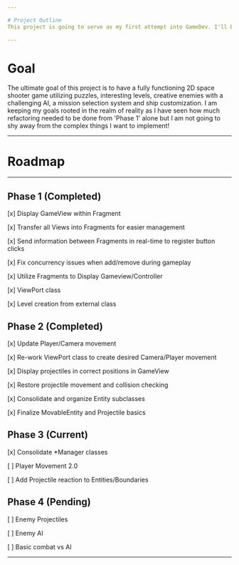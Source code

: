 ```yaml
---

# Project Outline
This project is going to serve as my first attempt into GameDev. I'll be using the Android OS to write my own game engine where I will design, test and implement a Game while documentating all progress, difficulties, or changes that I deem noteworthy within logs.

---
```


# Goal
The ultimate goal of this project is to have a fully functioning 2D space shooter game utilizing puzzles, interesting levels, creative enemies with a challenging AI, a mission selection system and ship customization. I am keeping my goals rooted in the realm of reality as I have seen how much refactoring needed to be done from 'Phase 1' alone but I am not going to shy away from the complex things I want to implement!

---

# Roadmap

---

  ## Phase 1 (Completed)
  [x] Display GameView within Fragment
  
  [x] Transfer all Views into Fragments for easier management
  
  [x] Send information between Fragments in real-time to register button clicks
  
  [x] Fix concurrency issues when add/remove during gameplay
  
  [x] Utilize Fragments to Display Gameview/Controller
  
  [x] ViewPort class
  
  [x] Level creation from external class
  
  ## Phase 2 (Completed)
  [x] Update Player/Camera movement
  
  [x] Re-work ViewPort class to create desired Camera/Player movement
  
  [x] Display projectiles in correct positions in GameView
  
  [x] Restore projectile movement and collision checking
  
  [x] Consolidate and organize Entity subclasses
  
  [x] Finalize MovableEntity and Projectile basics 
  
  ## Phase 3 (Current)
  [x] Consolidate *Manager classes  
  
  [ ] Player Movement 2.0

  [ ] Add Projectile reaction to Entities/Boundaries
  
  ## Phase 4 (Pending)
  
  [ ] Enemy Projectiles
  
  [ ] Enemy AI
  
  [ ] Basic combat vs AI
    
---
